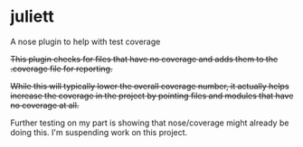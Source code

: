 juliett
=======
A nose plugin to help with test coverage

~~This plugin checks for files that have no coverage and adds them to the .coverage file for reporting.~~

~~While this will typically lower the overall coverage number, it actually helps increase the coverage in the
project by pointing files and modules that have no coverage at all.~~

Further testing on my part is showing that nose/coverage might already be doing this. I'm suspending work on this project.
